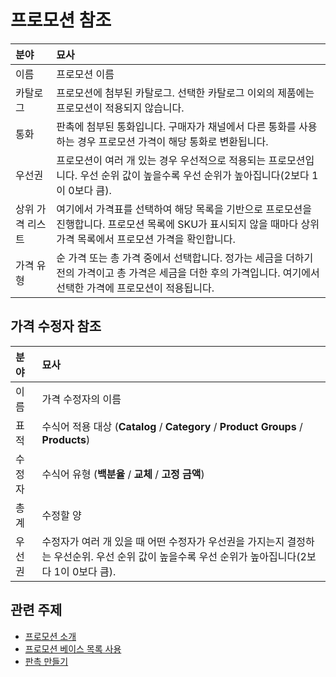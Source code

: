 # 프로모션 참조

| **분야** | **묘사** |
|:--------- |:-------------------------------------------------------------------------------------------- |
| 이름        | 프로모션 이름                                                                                      |
| 카탈로그      | 프로모션에 첨부된 카탈로그. 선택한 카탈로그 이외의 제품에는 프로모션이 적용되지 않습니다.                                           |
| 통화        | 판촉에 첨부된 통화입니다. 구매자가 채널에서 다른 통화를 사용하는 경우 프로모션 가격이 해당 통화로 변환됩니다.                               |
| 우선권       | 프로모션이 여러 개 있는 경우 우선적으로 적용되는 프로모션입니다. 우선 순위 값이 높을수록 우선 순위가 높아집니다(2보다 1이 0보다 큼).               |
| 상위 가격 리스트 | 여기에서 가격표를 선택하여 해당 목록을 기반으로 프로모션을 진행합니다. 프로모션 목록에 SKU가 표시되지 않을 때마다 상위 가격 목록에서 프로모션 가격을 확인합니다. |
| 가격 유형     | 순 가격 또는 총 가격 중에서 선택합니다. 정가는 세금을 더하기 전의 가격이고 총 가격은 세금을 더한 후의 가격입니다. 여기에서 선택한 가격에 프로모션이 적용됩니다. |

## 가격 수정자 참조

| **분야** | **묘사** |
|:------ |:------------------------------------------------------------------------------------- |
| 이름     | 가격 수정자의 이름                                                                            |
| 표적     | 수식어 적용 대상 (**Catalog** / **Category** / **Product Groups** / **Products**)                          |
| 수정자    | 수식어 유형 (**백분율** / **교체** / **고정 금액**)                                                           |
| 총계     | 수정할 양                                                                                 |
| 우선권    | 수정자가 여러 개 있을 때 어떤 수정자가 우선권을 가지는지 결정하는 우선순위. 우선 순위 값이 높을수록 우선 순위가 높아집니다(2보다 1이 0보다 큼). |

## 관련 주제

* [프로모션 소개](./introduction-to-promotions.md)
* [프로모션 베이스 목록 사용](./using-the-promotion-base-list.md)
* [판촉 만들기](./creating-a-promotion.md)
